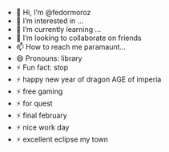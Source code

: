 - 👋 Hi, I’m @fedormoroz
- 👀 I’m interested in ...
- 🌱 I’m currently learning ...
- 💞️ I’m looking to collaborate on friends
- 📫 How to reach me paramaunt...
- 😄 Pronouns: library
- ⚡ Fun fact: stop
- ⚡ happy new year of dragon AGE of imperia
- ⚡ free gaming
- ⚡ for quest
- ⚡ final february
- ⚡ nice work day
- ⚡ excellent eclipse my town
